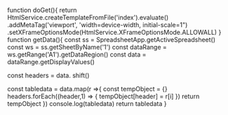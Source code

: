function doGet(){
  return HtmlService.createTemplateFromFile('index').evaluate()
.addMetaTag('viewport', 'width=device-width, initial-scale=1")
 .setXFrameOptionsMode(HtmlService.XFrameOptionsMode.ALLOWALL)
}
function getData(){
const ss = SpreadsheetApp.getActiveSpreadsheet()
const ws = ss.getSheetByName('1')
const dataRange = ws.getRange('A1').getDataRegion()
const data = dataRange.getDisplayValues()
  
const headers = data. shift()
  
const tabledata = data.map(r =>{ 
  const tempObject = {}
  headers.forEach((header,1) => {
    tempObject[header] = r[i]
  })
  return tempObject
 })
console.log(tabledata)
return tabledata
}
